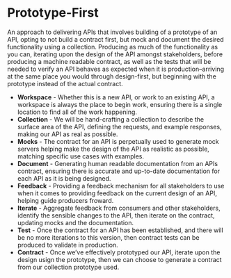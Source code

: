 # Prototype-First
An approach to delivering APIs that involves building of a prototype of an API, opting to not build a contract first, but mock and document the desired functionality using a collection. Producing as much of the functionality as you can, iterating upon the design of the API amongst stakeholders, before producing a machine readable contract, as well as the tests that will be needed to verify an API behaves as expected when it is production–arriving at the same place you would through design-first, but beginning with the prototype instead of the actual contract.

- **Workspace** - Whether this is a new API, or work to an existing API, a workspace is always the place to begin work, ensuring there is a single location to find all of the work happening.
- **Collection** - We will be hand-crafting a collection to describe the surface area of the API, defining the requests, and example responses, making our API as real as possible.
- **Mocks** - The contract for an API is perpetually used to generate mock servers helping make the design of the API as realistic as possible, matching specific use cases with examples.
- **Document** - Generating human readable documentation from an APIs contract, ensuring there is accurate and up-to-date documentation for each API as it is being designed.
- **Feedback** - Providing a feedback mechanism for all stakeholders to use when it comes to providing feedback on the current design of an API, helping guide producers froward.
- **Iterate** - Aggregate feedback from consumers and other stakeholders, identify the sensible changes to the API, then iterate on the contract, updating mocks and the documentation.
- **Test** - Once the contract for an API has been established, and there will be no more iterations to this version, then contract tests can be produced to validate in production.
- **Contract** - Once we’ve effectively prototyped our API, iterate upon the design usign the prototype, then we can choose to generate a contract from our collection prototype used.

